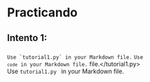 # Practicando
## Intento 1:
###
``Use `tutorial1.py` in your Markdown file.``
<code>Use `code` in your Markdown file.</code>
 file.</tutorial1.py>	
Use `tutorial1.py ` 
in your Markdown file.
